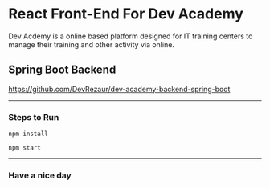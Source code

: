 # React Front-End For Dev Academy

Dev Acdemy is a online based platform designed for IT training centers 
to manage their training and other activity via online.

## Spring Boot Backend
https://github.com/DevRezaur/dev-academy-backend-spring-boot

---

### Steps to Run

`npm install`

`npm start`

---

### Have a nice day
